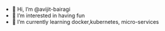 - 👋 Hi, I’m @avijit-bairagi
- 👀 I’m interested in having fun
- 🌱 I’m currently learning docker,kubernetes, micro-services
<!-- - 💞️ I’m looking to collaborate on ...
- 📫 How to reach me ... -->

<!---
avijit-bairagi/avijit-bairagi is a ✨ special ✨ repository because its `README.md` (this file) appears on your GitHub profile.
You can click the Preview link to take a look at your changes.
--->
